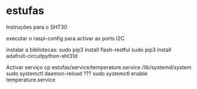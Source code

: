 # estufas

Instruções para o SHT30

executar o raspi-config para activar as ports I2C

instalar a bibliotecas: 
sudo pip3 install flash-restful
sudo pip3 install adafruit-circuitpython-sht31d

Activar serviço
cp estufas/service/temperature.service /lib/systemd/system
sudo systemctl daemon-reload ???
sudo systemctl enable temperature.service
